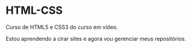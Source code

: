 # HTML-CSS
 Curso de HTML5 e CSS3 do curso em vídeo.

 Estou aprendendo a cirar sites e agora vou gerenciar meus repositórios.
